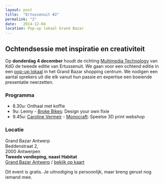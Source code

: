```yaml
---
layout: post
title:  "Ertussenuit #2"
permalink: "2"
date:   2014-12-04
location: Pop-up lokaal Grand Bazar
---
```


## Ochtendsessie met inspiratie en creativiteit

Op **donderdag 4 december** houdt de richting [Multimedia Technology](http://multimediatechnology.be) van KdG de tweede editie van Ertussenuit.
We gaan voor een ochtend editie in een [pop-up lokaal](http://atv.be/nieuws/2014-11-10/studeren-in-grand-bazar-shoppingcenter) in het Grand Bazar shopping centrum.
We nodigen een aantal sprekers uit die elk vanuit hun passie en expertise een boeiende presentatie neerzetten.

### Programma
- 8.30u: Onthaal met koffie
- 9u: Lenny - [Broke Bikes](https://brokebik.es/): Design your own fixie
- 9.45u: [Caroline Vermeir](http://studiocaro.be/) - [Monocraft](http://monocraft.be): Speelse 3D print webshop



### Locatie
Grand Bazar Antwerp<br>
Beddenstraat 2,<br>
2000 Antwerpen<br>
<strong>Tweede verdieping, naast Habitat</strong><br>
<a href="http://www.grandbazarantwerp.be/">Grand Bazar Antwerp</a> / <a href="https://www.google.be/maps/place/Grand+Bazar/@51.218839,4.402883,15z/data=!4m2!3m1!1s0x0:0xe6366d70066e42f0?sa=X&ei=7GNwVJWJF5HqaPGGgOAD&ved=0CIcBEPwSMBA">bekijk op kaart</a>

Dit event is gratis. Je uitnodiging is persoonlijk, maar breng gerust nog iemand mee.
